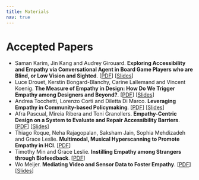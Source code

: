 ```yaml
---
title: Materials
nav: true
---
```


# Accepted Papers

- Saman Karim, Jin Kang and Audrey Girouard. **Exploring Accessibility and Empathy via Conversational Agent in Board Game Players who are Blind, or Low Vision and Sighted**. [[PDF](/papers/EmpathiCH2022_paper_2.pdf)] [[Slides](/papers/presentation2.pdf)]
- Luce Drouet, Kerstin Bongard-Blanchy, Carine Lallemand and Vincent Koenig. **The Measure of Empathy in Design: How Do We Trigger Empathy among Designers and Beyond?**. [[PDF](/papers/EmpathiCH2022_paper_3.pdf)] [[Slides](/papers/presentation3.pdf)]
- Andrea Tocchetti, Lorenzo Corti and Diletta Di Marco. **Leveraging Empathy in Community-based Policymaking**. [[PDF](/papers/EmpathiCH2022_paper_4.pdf)] [[Slides](/papers/presentation4.pdf)]
- Afra Pascual, Mireia Ribera and Toni Granollers. **Empathy-Centric Design on a System to Evaluate and Repair Accessibility Barriers**. [[PDF](/papers/EmpathiCH2022_paper_5.pdf)] [[Slides](/papers/presentation5.pdf)]
- Thiago Roque, Neha Rajagopalan, Saksham Jain, Sophia Mehdizadeh and Grace Leslie. **Multimodal, Musical Hyperscanning to Promote Empathy in HCI**. [[PDF](/papers/EmpathiCH2022_paper_6.pdf)]
- Timothy Min and Grace Leslie. **Instilling Empathy among Strangers through Biofeedback**. [[PDF](/papers/EmpathiCH2022_paper_7.pdf)]
- Wo Meijer. **Mediating Video and Sensor Data to Foster Empathy**. [[PDF](/papers/EmpathiCH2022_paper_8.pdf)] [[Slides](/papers/presentation8.pdf)]

